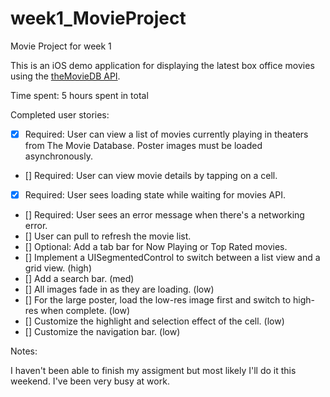 # week1_MovieProject
Movie Project for week 1


This is an iOS demo application for displaying the latest box office movies using the [theMovieDB API](https://www.themoviedb.org/). 


Time spent: 5 hours spent in total

Completed user stories:

* [x] Required: User can view a list of movies currently playing in theaters from The Movie Database. Poster images must be loaded asynchronously.
* [] Required: User can view movie details by tapping on a cell.
* [X] Required: User sees loading state while waiting for movies API.
* [] Required:  User sees an error message when there's a networking error. 
* [] User can pull to refresh the movie list.
* [] Optional: Add a tab bar for Now Playing or Top Rated movies.
* [] Implement a UISegmentedControl to switch between a list view and a grid view. (high)
* [] Add a search bar. (med)
* [] All images fade in as they are loading. (low)
* [] For the large poster, load the low-res image first and switch to high-res when complete. (low)
* [] Customize the highlight and selection effect of the cell. (low)
* [] Customize the navigation bar. (low)


 
Notes:

I haven't been able to finish my assigment but most likely I'll do it this weekend. I've been very busy at work.


